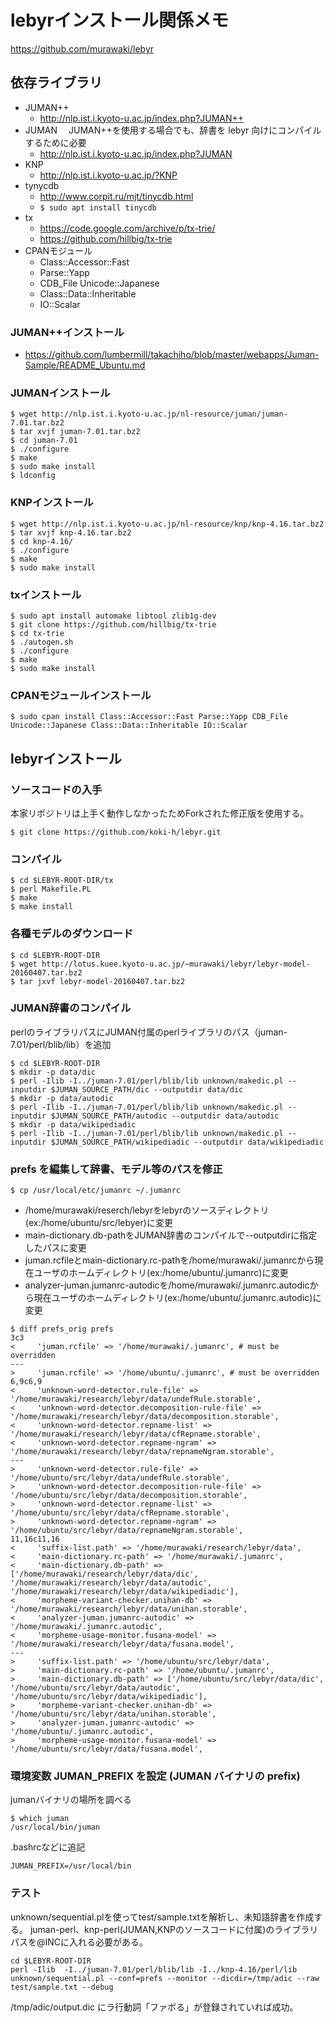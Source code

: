 # lebyrインストール関係メモ
https://github.com/murawaki/lebyr
## 依存ライブラリ
- JUMAN++ 
  - http://nlp.ist.i.kyoto-u.ac.jp/index.php?JUMAN++
- JUMAN
　JUMAN++を使用する場合でも、辞書を lebyr 向けにコンパイルするために必要
  - http://nlp.ist.i.kyoto-u.ac.jp/index.php?JUMAN
- KNP
  - http://nlp.ist.i.kyoto-u.ac.jp/?KNP
- tynycdb
  - http://www.corpit.ru/mjt/tinycdb.html
  - ```$ sudo apt install tinycdb```
- tx
  - https://code.google.com/archive/p/tx-trie/
  - https://github.com/hillbig/tx-trie
- CPANモジュール
  - Class::Accessor::Fast
  - Parse::Yapp 
  - CDB_File Unicode::Japanese 
  - Class::Data::Inheritable 
  - IO::Scalar

### JUMAN++インストール
- https://github.com/lumbermill/takachiho/blob/master/webapps/Juman-Sample/README_Ubuntu.md

### JUMANインストール
```
$ wget http://nlp.ist.i.kyoto-u.ac.jp/nl-resource/juman/juman-7.01.tar.bz2
$ tar xvjf juman-7.01.tar.bz2
$ cd juman-7.01
$ ./configure
$ make
$ sudo make install
$ ldconfig
```

### KNPインストール
```
$ wget http://nlp.ist.i.kyoto-u.ac.jp/nl-resource/knp/knp-4.16.tar.bz2
$ tar xvjf knp-4.16.tar.bz2
$ cd knp-4.16/
$ ./configure
$ make
$ sudo make install
```

### txインストール
```
$ sudo apt install automake libtool zlib1g-dev
$ git clone https://github.com/hillbig/tx-trie
$ cd tx-trie
$ ./autogen.sh
$ ./configure
$ make 
$ sudo make install
```

### CPANモジュールインストール
```
$ sudo cpan install Class::Accessor::Fast Parse::Yapp CDB_File Unicode::Japanese Class::Data::Inheritable IO::Scalar
```
## lebyrインストール

### ソースコードの入手
本家リポジトリは上手く動作しなかったためForkされた修正版を使用する。
```
$ git clone https://github.com/koki-h/lebyr.git
```

### コンパイル
```
$ cd $LEBYR-ROOT-DIR/tx
$ perl Makefile.PL
$ make
$ make install
```

### 各種モデルのダウンロード
```
$ cd $LEBYR-ROOT-DIR
$ wget http://lotus.kuee.kyoto-u.ac.jp/~murawaki/lebyr/lebyr-model-20160407.tar.bz2
$ tar jxvf lebyr-model-20160407.tar.bz2
```

### JUMAN辞書のコンパイル
perlのライブラリパスにJUMAN付属のperlライブラリのパス（juman-7.01/perl/blib/lib）を追加 
```
$ cd $LEBYR-ROOT-DIR
$ mkdir -p data/dic
$ perl -Ilib -I../juman-7.01/perl/blib/lib unknown/makedic.pl --inputdir $JUMAN_SOURCE_PATH/dic --outputdir data/dic
$ mkdir -p data/autodic
$ perl -Ilib -I../juman-7.01/perl/blib/lib unknown/makedic.pl --inputdir $JUMAN_SOURCE_PATH/autodic --outputdir data/autodic
$ mkdir -p data/wikipediadic
$ perl -Ilib -I../juman-7.01/perl/blib/lib unknown/makedic.pl --inputdir $JUMAN_SOURCE_PATH/wikipediadic --outputdir data/wikipediadic
```
<!--
###JUMAN++辞書のコンパイル
```
$ mkdir -p data/dic
$ perl -Ilib -I../juman-7.01/perl/blib/lib unknown/makedic.pl --inputdir ../jumanpp-1.01/dict-build/dic/  --outputdir data/dic
$ mkdir -p data/webdic
$ perl -Ilib -I../juman-7.01/perl/blib/lib unknown/makedic.pl --inputdir ../jumanpp-1.01/dict-build/webdic/  --outputdir data/webdic
$ mkdir -p data/wikipediadic
$ perl -Ilib -I../juman-7.01/perl/blib/lib unknown/makedic.pl --inputdir ../jumanpp-1.01/dict-build/wikipediadic/  --outputdir data/wikipediadic
$ mkdir -p data/wiktionarydic
$ perl -Ilib -I../juman-7.01/perl/blib/lib unknown/makedic.pl --inputdir ../jumanpp-1.01/dict-build/wiktionarydic/  --outputdir data/wiktionarydic
$ mkdir -p data/onomatopedic
$ perl -Ilib -I../juman-7.01/perl/blib/lib unknown/makedic.pl --inputdir ../jumanpp-1.01/dict-build/onomatopedic/  --outputdir data/onomatopedic
```
-->

### prefs を編集して辞書、モデル等のパスを修正
```
$ cp /usr/local/etc/jumanrc ~/.jumanrc
```

- /home/murawaki/reserch/lebyrをlebyrのソースディレクトリ(ex:/home/ubuntu/src/lebyer)に変更
- main-dictionary.db-pathをJUMAN辞書のコンパイルで--outputdirに指定したパスに変更
- juman.rcfileとmain-dictionary.rc-pathを/home/murawaki/.jumanrcから現在ユーザのホームディレクトリ(ex:/home/ubuntu/.jumanrc)に変更
- analyzer-juman.jumanrc-autodicを/home/murawaki/.jumanrc.autodicから現在ユーザのホームディレクトリ(ex:/home/ubuntu/.jumanrc.autodic)に変更

```
$ diff prefs_orig prefs
3c3
<     'juman.rcfile' => '/home/murawaki/.jumanrc', # must be overridden
---
>     'juman.rcfile' => '/home/ubuntu/.jumanrc', # must be overridden
6,9c6,9
<     'unknown-word-detector.rule-file' => '/home/murawaki/research/lebyr/data/undefRule.storable',
<     'unknown-word-detector.decomposition-rule-file' => '/home/murawaki/research/lebyr/data/decomposition.storable',
<     'unknown-word-detector.repname-list' => '/home/murawaki/research/lebyr/data/cfRepname.storable',
<     'unknown-word-detector.repname-ngram' => '/home/murawaki/research/lebyr/data/repnameNgram.storable',
---
>     'unknown-word-detector.rule-file' => '/home/ubuntu/src/lebyr/data/undefRule.storable',
>     'unknown-word-detector.decomposition-rule-file' => '/home/ubuntu/src/lebyr/data/decomposition.storable',
>     'unknown-word-detector.repname-list' => '/home/ubuntu/src/lebyr/data/cfRepname.storable',
>     'unknown-word-detector.repname-ngram' => '/home/ubuntu/src/lebyr/data/repnameNgram.storable',
11,16c11,16
<     'suffix-list.path' => '/home/murawaki/research/lebyr/data',
<     'main-dictionary.rc-path' => '/home/murawaki/.jumanrc',
<     'main-dictionary.db-path' => ['/home/murawaki/research/lebyr/data/dic', '/home/murawaki/research/lebyr/data/autodic', '/home/murawaki/research/lebyr/data/wikipediadic'],
<     'morpheme-variant-checker.unihan-db' => '/home/murawaki/research/lebyr/data/unihan.storable',
<     'analyzer-juman.jumanrc-autodic' => '/home/murawaki/.jumanrc.autodic',
<     'morpheme-usage-monitor.fusana-model' => '/home/murawaki/research/lebyr/data/fusana.model',
---
>     'suffix-list.path' => '/home/ubuntu/src/lebyr/data',
>     'main-dictionary.rc-path' => '/home/ubuntu/.jumanrc',
>     'main-dictionary.db-path' => ['/home/ubuntu/src/lebyr/data/dic', '/home/ubuntu/src/lebyr/data/autodic', '/home/ubuntu/src/lebyr/data/wikipediadic'],
>     'morpheme-variant-checker.unihan-db' => '/home/ubuntu/src/lebyr/data/unihan.storable',
>     'analyzer-juman.jumanrc-autodic' => '/home/ubuntu/.jumanrc.autodic',
>     'morpheme-usage-monitor.fusana-model' => '/home/ubuntu/src/lebyr/data/fusana.model',
```

### 環境変数 JUMAN_PREFIX を設定 (JUMAN バイナリの prefix)
jumanバイナリの場所を調べる
```
$ which juman
/usr/local/bin/juman
```
.bashrcなどに追記
```
JUMAN_PREFIX=/usr/local/bin
```

### テスト
unknown/sequential.plを使ってtest/sample.txtを解析し、未知語辞書を作成する。
juman-perl、knp-perl(JUMAN,KNPのソースコードに付属)のライブラリパスを@INCに入れる必要がある。
```
cd $LEBYR-ROOT-DIR
perl -Ilib  -I../juman-7.01/perl/blib/lib -I../knp-4.16/perl/lib unknown/sequential.pl --conf=prefs --monitor --dicdir=/tmp/adic --raw test/sample.txt --debug
```
/tmp/adic/output.dic にラ行動詞「ファボる」が登録されていれば成功。

